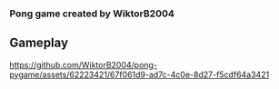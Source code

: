 ### Pong game created by WiktorB2004

## Gameplay

https://github.com/WiktorB2004/pong-pygame/assets/62223421/67f061d9-ad7c-4c0e-8d27-f5cdf64a3421

